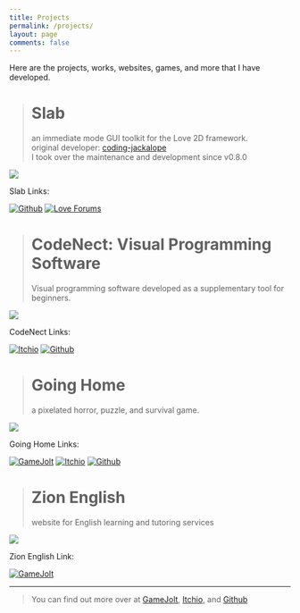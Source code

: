 ```yaml
---
title: Projects
permalink: /projects/
layout: page
comments: false
---
```


Here are the projects, works, websites, games, and more that I have developed.

> # Slab
> an immediate mode GUI toolkit for the Love 2D framework.  
original developer: [coding-jackalope](https://github.com/coding-jackalope/)  
I took over the maintenance and development since v0.8.0
<img src="../assets/img/projects/slab.png">

Slab Links:

[![Github](../assets/img/icons/github.png)](https://github.com/flamendless/Slab)
[![Love Forums](../assets/img/icons/love2d.png)](https://love2d.org/forums/viewtopic.php?t=86410)

> # CodeNect: Visual Programming Software
> Visual programming software developed as a supplementary tool for beginners.
<img src="../assets/img/projects/codenect.png">

CodeNect Links:

[![Itchio](../assets/img/icons/itchio.png)](https://flamendless.itch.io/codenect)
[![Github](../assets/img/icons/github.png)](https://github.com/flamendless/CodeNect-VPS)

> # Going Home
> a pixelated horror, puzzle, and survival game.
<img src="../assets/img/projects/goinghome.png">

Going Home Links:

[![GameJolt](../assets/img/icons/gamejolt.png)](https://gamejolt.com/games/goinghome/237280)
[![Itchio](../assets/img/icons/itchio.png)](https://flamendless.itch.io/going-home)
[![Github](../assets/img/icons/github.png)](https://github.com/flamendless/GoingHome)

> # Zion English
> website for English learning and tutoring services
<img src="../assets/img/projects/zionenglish.png">

Zion English Link:

[![GameJolt](../assets/img/icons/zionenglish.png)](https://zion-english.com)

---

> You can find out more over at
[GameJolt](https://gamejolt.com/@brbl/games),
[Itchio](https://flamendless.itch.io), and
[Github](https://github.com/flamendless)
